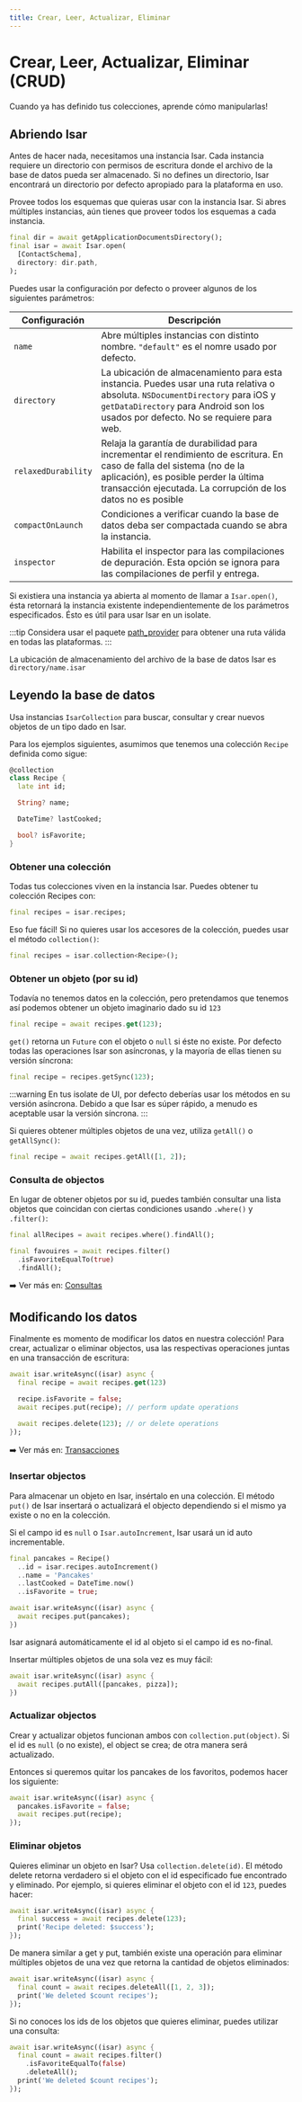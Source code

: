 ```yaml
---
title: Crear, Leer, Actualizar, Eliminar
---
```


# Crear, Leer, Actualizar, Eliminar (CRUD)

Cuando ya has definido tus colecciones, aprende cómo manipularlas!

## Abriendo Isar

Antes de hacer nada, necesitamos una instancia Isar. Cada instancia requiere un directorio con permisos de escritura donde el archivo de la base de datos pueda ser almacenado. Si no defines un directorio, Isar encontrará un directorio por defecto apropiado para la plataforma en uso.

Provee todos los esquemas que quieras usar con la instancia Isar. Si abres múltiples instancias, aún tienes que proveer todos los esquemas a cada instancia.

```dart
final dir = await getApplicationDocumentsDirectory();
final isar = await Isar.open(
  [ContactSchema],
  directory: dir.path,
);
```

Puedes usar la configuración por defecto o proveer algunos de los siguientes parámetros:

| Configuración       | Descripción                                                                                                                                                                                                                     |
| ------------------- | ------------------------------------------------------------------------------------------------------------------------------------------------------------------------------------------------------------------------------- |
| `name`              | Abre múltiples instancias con distinto nombre. `"default"` es el nomre usado por defecto.                                                                                                                                       |
| `directory`         | La ubicación de almacenamiento para esta instancia. Puedes usar una ruta relativa o absoluta. `NSDocumentDirectory` para iOS y `getDataDirectory` para Android son los usados por defecto. No se requiere para web.             |
| `relaxedDurability` | Relaja la garantía de durabilidad para incrementar el rendimiento de escritura. En caso de falla del sistema (no de la aplicación), es posible perder la última transacción ejecutada. La corrupción de los datos no es posible |
| `compactOnLaunch`   | Condiciones a verificar cuando la base de datos deba ser compactada cuando se abra la instancia.                                                                                                                                |
| `inspector`         | Habilita el inspector para las compilaciones de depuración. Esta opción se ignora para las compilaciones de perfil y entrega.                                                                                                   |

Si existiera una instancia ya abierta al momento de llamar a `Isar.open()`, ésta retornará la instancia existente independientemente de los parámetros especificados. Ésto es útil para usar Isar en un isolate.

:::tip
Considera usar el paquete [path_provider](https://pub.dev/packages/path_provider) para obtener una ruta válida en todas las plataformas.
:::

La ubicación de almacenamiento del archivo de la base de datos Isar es `directory/name.isar`

## Leyendo la base de datos

Usa instancias `IsarCollection` para buscar, consultar y crear nuevos objetos de un tipo dado en Isar.

Para los ejemplos siguientes, asumimos que tenemos una colección `Recipe` definida como sigue:

```dart
@collection
class Recipe {
  late int id;

  String? name;

  DateTime? lastCooked;

  bool? isFavorite;
}
```

### Obtener una colección

Todas tus colecciones viven en la instancia Isar. Puedes obtener tu colección Recipes con:

```dart
final recipes = isar.recipes;
```

Eso fue fácil! Si no quieres usar los accesores de la colección, puedes usar el método `collection()`:

```dart
final recipes = isar.collection<Recipe>();
```

### Obtener un objeto (por su id)

Todavía no tenemos datos en la colección, pero pretendamos que tenemos así podemos obtener un objeto imaginario dado su id `123`

```dart
final recipe = await recipes.get(123);
```

`get()` retorna un `Future` con el objeto o `null` si éste no existe. Por defecto todas las operaciones Isar son asíncronas, y la mayoría de ellas tienen su versión síncrona:

```dart
final recipe = recipes.getSync(123);
```

:::warning
En tus isolate de UI, por defecto deberías usar los métodos en su versión asíncrona. Debido a que Isar es súper rápido, a menudo es aceptable usar la versión síncrona.
:::

Si quieres obtener múltiples objetos de una vez, utiliza `getAll()` o `getAllSync()`:

```dart
final recipe = await recipes.getAll([1, 2]);
```

### Consulta de objectos

En lugar de obtener objetos por su id, puedes también consultar una lista objetos que coincidan con ciertas condiciones usando `.where()` y `.filter()`:

```dart
final allRecipes = await recipes.where().findAll();

final favouires = await recipes.filter()
  .isFavoriteEqualTo(true)
  .findAll();
```

➡️ Ver más en: [Consultas](queries)

## Modificando los datos

Finalmente es momento de modificar los datos en nuestra colección! Para crear, actualizar o eliminar objectos, usa las respectivas operaciones juntas en una transacción de escritura:

```dart
await isar.writeAsync((isar) async {
  final recipe = await recipes.get(123)

  recipe.isFavorite = false;
  await recipes.put(recipe); // perform update operations

  await recipes.delete(123); // or delete operations
});
```

➡️ Ver más en: [Transacciones](transactions)

### Insertar objectos

Para almacenar un objeto en Isar, insértalo en una colección. El método `put()` de Isar insertará o actualizará el objecto dependiendo si el mismo ya existe o no en la colección.

Si el campo id es `null` o `Isar.autoIncrement`, Isar usará un id auto incrementable.

```dart
final pancakes = Recipe()
  ..id = isar.recipes.autoIncrement()
  ..name = 'Pancakes'
  ..lastCooked = DateTime.now()
  ..isFavorite = true;

await isar.writeAsync((isar) async {
  await recipes.put(pancakes);
})
```

Isar asignará automáticamente el id al objeto si el campo id es no-final.

Insertar múltiples objetos de una sola vez es muy fácil:

```dart
await isar.writeAsync((isar) async {
  await recipes.putAll([pancakes, pizza]);
})
```

### Actualizar objectos

Crear y actualizar objetos funcionan ambos con `collection.put(object)`. Si el id es `null` (o no existe), el object se crea; de otra manera será actualizado.

Entonces si queremos quitar los pancakes de los favoritos, podemos hacer los siguiente:

```dart
await isar.writeAsync((isar) async {
  pancakes.isFavorite = false;
  await recipes.put(recipe);
});
```

### Eliminar objetos

Quieres eliminar un objeto en Isar? Usa `collection.delete(id)`. El método delete retorna verdadero si el objeto con el id especificado fue encontrado y eliminado. Por ejemplo, si quieres eliminar el objeto con el id `123`, puedes hacer:

```dart
await isar.writeAsync((isar) async {
  final success = await recipes.delete(123);
  print('Recipe deleted: $success');
});
```

De manera similar a get y put, también existe una operación para eliminar múltiples objetos de una vez que retorna la cantidad de objetos eliminados:

```dart
await isar.writeAsync((isar) async {
  final count = await recipes.deleteAll([1, 2, 3]);
  print('We deleted $count recipes');
});
```

Si no conoces los ids de los objetos que quieres eliminar, puedes utilizar una consulta:

```dart
await isar.writeAsync((isar) async {
  final count = await recipes.filter()
    .isFavoriteEqualTo(false)
    .deleteAll();
  print('We deleted $count recipes');
});
```
